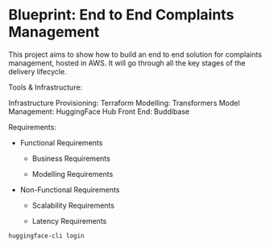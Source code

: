# Blueprint: End to End Complaints Management


This project aims to show how to build an end to end solution for complaints management, hosted in AWS. It will go through all the key stages of the delivery lifecycle.

Tools & Infrastructure:

Infrastructure Provisioning: Terraform
Modelling: Transformers
Model Management: HuggingFace Hub
Front End: Buddibase

Requirements:

- Functional Requirements

  - Business Requirements

  - Modelling Requirements

- Non-Functional Requirements

  - Scalability Requirements

  - Latency Requirements



`huggingface-cli login`
